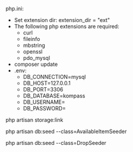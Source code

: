 php.ini: 
- Set extension dir: extension_dir = "ext"
- The following php extensions are required:
    - curl
    - fileinfo
    - mbstring
    - openssl
    - pdo_mysql
- composer update
- .env:
    - DB_CONNECTION=mysql
    - DB_HOST=127.0.0.1
    - DB_PORT=3306
    - DB_DATABASE=kompass
    - DB_USERNAME=
    - DB_PASSWORD=

php artisan storage:link

php artisan db:seed --class=AvailableItemSeeder

php artisan db:seed --class=DropSeeder
